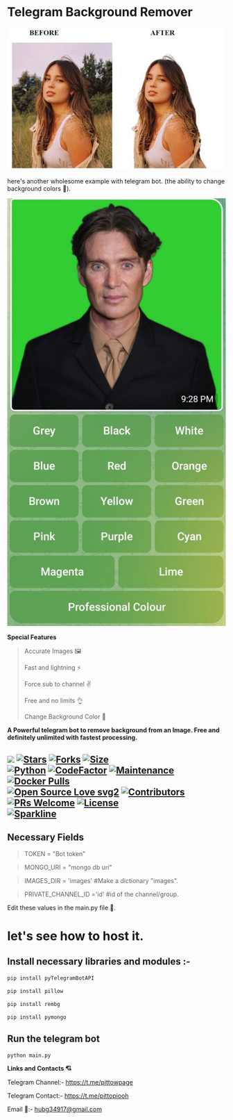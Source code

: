   # **Telegram Background Remover**
![Example](./images/example.png)

here's another wholesome example with telegram bot. (the ability to change background colors 🎨). 

![Example](./images/example1.png)

**Special Features**
> Accurate Images 🖼
> 
>Fast and lightning ⚡
> 
>Force sub to channel ✌
> 
>Free and no limits 👌
> 
>Change Background Color 🎨


<b>A Powerful telegram bot to remove background from an Image. Free and definitely unlimited with fastest processing.</b>

[![](https://img.shields.io/badge/Background-Remover-crimson)](#)
[![Stars](https://img.shields.io/github/stars/pittowpio/Background-Remover?style=flat-square&color=yellow)](https://github.com/pittowpio/Background-Remover/stargazers)
[![Forks](https://img.shields.io/github/forks/Pittowpio/Background-Remover?style=flat-square&color=orange)](https://github.com/pittowpio/Background-Remover/fork)
[![Size](https://img.shields.io/github/repo-size/pittowpio/Background-Remover?style=flat-square&color=green)](https://github.com/Pittowpio/Background-Remover/)   
[![Python](https://img.shields.io/badge/Python-v3.10.3-blue)](https://www.python.org/)
[![CodeFactor](https://www.codefactor.io/repository/github/Teamultroid/Ultroid/badge/main)](https://www.codefactor.io/repository/github/Teamultroid/Ultroid-Remover/overview/main)
[![Maintenance](https://img.shields.io/badge/Maintained%3F-yes-green.svg)](https://github.com/pittowpio/Background-Remover/graphs/commit-activity)
[![Docker Pulls](https://img.shields.io/docker/pulls/pittowpio/Background-Remover?style=flat-square)](https://img.shields.io/docker/pulls/pittowpio/Background-Remover?style=flat-square)   
[![Open Source Love svg2](https://badges.frapsoft.com/os/v2/open-source.svg?v=103)](https://github.com/pittowpio/Background-Remover)
[![Contributors](https://img.shields.io/github/contributors/pittowpio/Background-Remover?style=flat-square&color=green)](https://github.com/pittowpio/Background-Remover/graphs/contributors)
[![PRs Welcome](https://img.shields.io/badge/PRs-welcome-brightgreen.svg?style=flat-square)](https://makeapullrequest.com)
[![License](https://img.shields.io/badge/License-AGPL-blue)](https://github.com/pittowpio/Background-Remover/blob/main/LICENSE)   
[![Sparkline](https://stars.medv.io/Teamultroid/Ultroid.svg)](https://stars.medv.io/pittowpio/Background-remover)
----



## **Necessary Fields**
>TOKEN = "Bot token"

>MONGO_URI = "mongo db uri"

>IMAGES_DIR = 'images' #Make a dictionary "images".

>PRIVATE_CHANNEL_ID ='id' #id of the channel/group.

Edit these values in the main.py file 📁. 

# let's see how to host it. 

## Install necessary libraries and modules :- 

```
pip install pyTelegramBotAPI
```
```
pip install pillow
```
```
pip install rembg
```
```
pip install pymongo
```
## Run the telegram bot 

```
python main.py
```
**Links and Contacts 💘**

Telegram Channel:- https://t.me/pittowpage

Telegram Contact:-
https://t.me/pittopiooh

Email 📧:-
hubg34917@gmail.com

